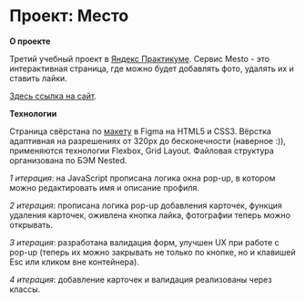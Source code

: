 # Проект: Место

**О проекте**

Третий учебный проект в [Яндекс Практикуме](https://practicum.yandex.ru/). Сервис Mesto - это интерактивная страница, где можно будет добавлять фото, удалять их и ставить лайки.

[Здесь ссылка на сайт](https://valeria-ri.github.io/mesto/).

**Технологии**

Страница свёрстана по [макету](https://www.figma.com/file/2cn9N9jSkmxD84oJik7xL7/JavaScript.-Sprint-4?node-id=0%3A1) в Figma на HTML5 и CSS3. Вёрстка адаптивная на разрешениях от 320px до бесконечности (наверное :)), применяются технологии Flexbox, Grid Layout. Файловая структура организована по БЭМ Nested.

*1 итерация*: на JavaScript прописана логика окна pop-up, в котором можно редактировать имя и описание профиля.

*2 итерация*: прописана логика pop-up добавления карточек, функция удаления карточек, оживлена кнопка лайка, фотографии теперь можно открывать.

*3 итерация*: разработана валидация форм, улучшен UX при работе с pop-up (теперь их можно закрывать не только по кнопке, но и клавишей Esc или кликом вне контейнера).

*4 итерация*: добавление карточек и валидация реализованы через классы.